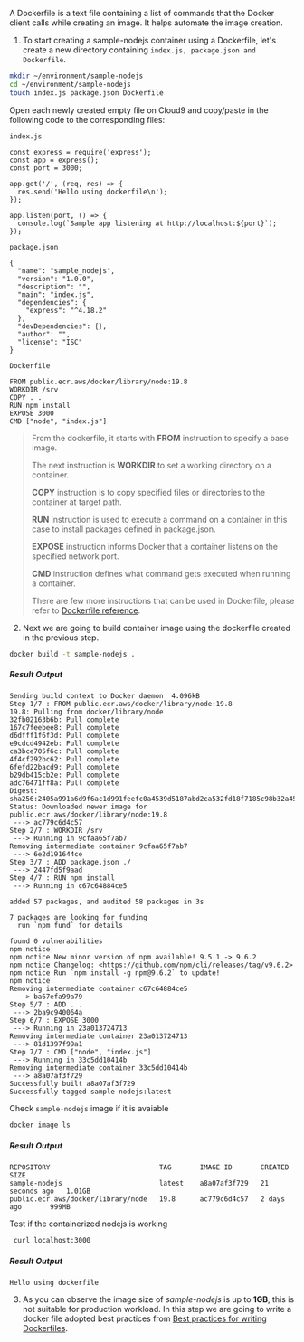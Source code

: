 A Dockerfile is a text file containing a list of commands that the Docker client calls while creating an image. It helps automate the image creation. 
1. To start creating a sample-nodejs container using a Dockerfile, let's create a new directory containing `index.js, package.json and Dockerfile`.
```sh
mkdir ~/environment/sample-nodejs
cd ~/environment/sample-nodejs
touch index.js package.json Dockerfile
```
Open each newly created empty file on Cloud9 and copy/paste in the following code to the corresponding files:

```index.js```
```
const express = require('express');
const app = express();
const port = 3000;

app.get('/', (req, res) => {
  res.send('Hello using dockerfile\n');
});

app.listen(port, () => {
  console.log(`Sample app listening at http://localhost:${port}`);
});
```

```package.json```
```
{
  "name": "sample_nodejs",
  "version": "1.0.0",
  "description": "",
  "main": "index.js",
  "dependencies": {
    "express": "^4.18.2"
  },
  "devDependencies": {},
  "author": "",
  "license": "ISC"
}
```

```Dockerfile```
```
FROM public.ecr.aws/docker/library/node:19.8
WORKDIR /srv
COPY . .
RUN npm install
EXPOSE 3000
CMD ["node", "index.js"]
```

>From the dockerfile, it starts with **FROM** instruction to specify a base image.
>
>The next instruction is **WORKDIR** to set a working directory on a container.
>
>**COPY** instruction is to copy specified files or directories to the container at target path.
>
>**RUN** instruction is used to execute a command on a container in this case to install packages defined in package.json.
>
>**EXPOSE** instruction informs Docker that a container listens on the specified network port.
>
>**CMD** instruction defines what command gets executed when running a container.
>
>There are few more instructions that can be used in Dockerfile, please refer to [Dockerfile reference](https://docs.docker.com/engine/reference/builder/).

2. Next we are going to build container image using the dockerfile created in the previous step.
```sh
docker build -t sample-nodejs .
```
##### Result Output
```
Sending build context to Docker daemon  4.096kB
Step 1/7 : FROM public.ecr.aws/docker/library/node:19.8
19.8: Pulling from docker/library/node
32fb02163b6b: Pull complete 
167c7feebee8: Pull complete 
d6dfff1f6f3d: Pull complete 
e9cdcd4942eb: Pull complete 
ca3bce705f6c: Pull complete 
4f4cf292bc62: Pull complete 
6fefd22bacd9: Pull complete 
b29db415cb2e: Pull complete 
adc76471ff8a: Pull complete 
Digest: sha256:2405a991a6d9f6ac1d991feefc0a4539d5187abd2ca532fd18f7185c98b32a45
Status: Downloaded newer image for public.ecr.aws/docker/library/node:19.8
 ---> ac779c6d4c57
Step 2/7 : WORKDIR /srv
 ---> Running in 9cfaa65f7ab7
Removing intermediate container 9cfaa65f7ab7
 ---> 6e2d191644ce
Step 3/7 : ADD package.json ./
 ---> 2447fd5f9aad
Step 4/7 : RUN npm install
 ---> Running in c67c64884ce5

added 57 packages, and audited 58 packages in 3s

7 packages are looking for funding
  run `npm fund` for details

found 0 vulnerabilities
npm notice 
npm notice New minor version of npm available! 9.5.1 -> 9.6.2
npm notice Changelog: <https://github.com/npm/cli/releases/tag/v9.6.2>
npm notice Run `npm install -g npm@9.6.2` to update!
npm notice 
Removing intermediate container c67c64884ce5
 ---> ba67efa99a79
Step 5/7 : ADD . .
 ---> 2ba9c940064a
Step 6/7 : EXPOSE 3000
 ---> Running in 23a013724713
Removing intermediate container 23a013724713
 ---> 81d1397f99a1
Step 7/7 : CMD ["node", "index.js"]
 ---> Running in 33c5dd10414b
Removing intermediate container 33c5dd10414b
 ---> a8a07af3f729
Successfully built a8a07af3f729
Successfully tagged sample-nodejs:latest
```
Check `sample-nodejs` image if it is avaiable
```sh
docker image ls
```
##### Result Output
```
REPOSITORY                           TAG       IMAGE ID       CREATED          SIZE
sample-nodejs                        latest    a8a07af3f729   21 seconds ago   1.01GB
public.ecr.aws/docker/library/node   19.8      ac779c6d4c57   2 days ago       999MB
```
Test if the containerized nodejs is working
```sh
 curl localhost:3000
```
##### Result Output
```
Hello using dockerfile
```
3. As you can observe the image size of *sample-nodejs* is up to **1GB**, this is not suitable for production workload. In this step we are going to write a docker file adopted best practices from [Best practices for writing Dockerfiles](https://docs.docker.com/develop/develop-images/dockerfile_best-practices/).
